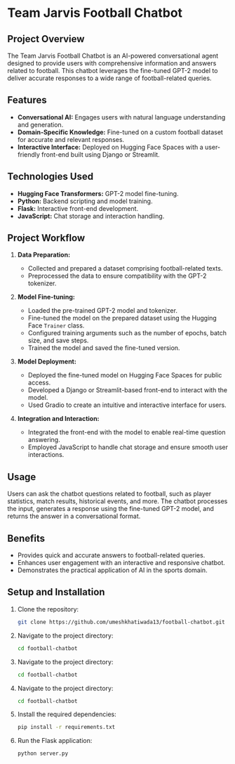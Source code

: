 # Team Jarvis Football Chatbot

## Project Overview
The Team Jarvis Football Chatbot is an AI-powered conversational agent designed to provide users with comprehensive information and answers related to football. This chatbot leverages the fine-tuned GPT-2 model to deliver accurate responses to a wide range of football-related queries.

## Features
- **Conversational AI:** Engages users with natural language understanding and generation.
- **Domain-Specific Knowledge:** Fine-tuned on a custom football dataset for accurate and relevant responses.
- **Interactive Interface:** Deployed on Hugging Face Spaces with a user-friendly front-end built using Django or Streamlit.

## Technologies Used
- **Hugging Face Transformers:** GPT-2 model fine-tuning.
- **Python:** Backend scripting and model training.
- **Flask:** Interactive front-end development.
- **JavaScript:** Chat storage and interaction handling.

## Project Workflow
1. **Data Preparation:**
   - Collected and prepared a dataset comprising football-related texts.
   - Preprocessed the data to ensure compatibility with the GPT-2 tokenizer.

2. **Model Fine-tuning:**
   - Loaded the pre-trained GPT-2 model and tokenizer.
   - Fine-tuned the model on the prepared dataset using the Hugging Face `Trainer` class.
   - Configured training arguments such as the number of epochs, batch size, and save steps.
   - Trained the model and saved the fine-tuned version.

3. **Model Deployment:**
   - Deployed the fine-tuned model on Hugging Face Spaces for public access.
   - Developed a Django or Streamlit-based front-end to interact with the model.
   - Used Gradio to create an intuitive and interactive interface for users.

4. **Integration and Interaction:**
   - Integrated the front-end with the model to enable real-time question answering.
   - Employed JavaScript to handle chat storage and ensure smooth user interactions.

## Usage
Users can ask the chatbot questions related to football, such as player statistics, match results, historical events, and more. The chatbot processes the input, generates a response using the fine-tuned GPT-2 model, and returns the answer in a conversational format.

## Benefits
- Provides quick and accurate answers to football-related queries.
- Enhances user engagement with an interactive and responsive chatbot.
- Demonstrates the practical application of AI in the sports domain.

## Setup and Installation
1. Clone the repository:
   ```bash
   git clone https://github.com/umeshkhatiwada13/football-chatbot.git
   ```
2. Navigate to the project directory:
   ```bash
   cd football-chatbot
   ```
3. Navigate to the project directory:
   ```bash
   cd football-chatbot
   ```
4. Navigate to the project directory:
   ```bash
   cd football-chatbot
   ```
5. Install the required dependencies:
   ```bash
   pip install -r requirements.txt
   ```
6. Run the Flask application:
   ```bash
   python server.py
   ```

